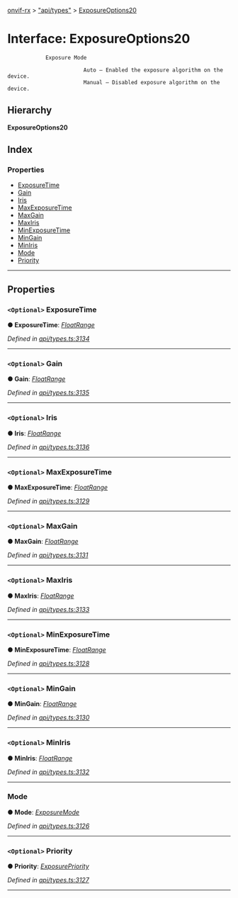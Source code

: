 [onvif-rx](../README.md) > ["api/types"](../modules/_api_types_.md) > [ExposureOptions20](../interfaces/_api_types_.exposureoptions20.md)

# Interface: ExposureOptions20

```
            Exposure Mode
```

```
                        Auto – Enabled the exposure algorithm on the device.
                        Manual – Disabled exposure algorithm on the device.
```

## Hierarchy

**ExposureOptions20**

## Index

### Properties

* [ExposureTime](_api_types_.exposureoptions20.md#exposuretime)
* [Gain](_api_types_.exposureoptions20.md#gain)
* [Iris](_api_types_.exposureoptions20.md#iris)
* [MaxExposureTime](_api_types_.exposureoptions20.md#maxexposuretime)
* [MaxGain](_api_types_.exposureoptions20.md#maxgain)
* [MaxIris](_api_types_.exposureoptions20.md#maxiris)
* [MinExposureTime](_api_types_.exposureoptions20.md#minexposuretime)
* [MinGain](_api_types_.exposureoptions20.md#mingain)
* [MinIris](_api_types_.exposureoptions20.md#miniris)
* [Mode](_api_types_.exposureoptions20.md#mode)
* [Priority](_api_types_.exposureoptions20.md#priority)

---

## Properties

<a id="exposuretime"></a>

### `<Optional>` ExposureTime

**● ExposureTime**: *[FloatRange](_api_types_.floatrange.md)*

*Defined in [api/types.ts:3134](https://github.com/patrickmichalina/onvif-rx/blob/f117e44/src/api/types.ts#L3134)*

___
<a id="gain"></a>

### `<Optional>` Gain

**● Gain**: *[FloatRange](_api_types_.floatrange.md)*

*Defined in [api/types.ts:3135](https://github.com/patrickmichalina/onvif-rx/blob/f117e44/src/api/types.ts#L3135)*

___
<a id="iris"></a>

### `<Optional>` Iris

**● Iris**: *[FloatRange](_api_types_.floatrange.md)*

*Defined in [api/types.ts:3136](https://github.com/patrickmichalina/onvif-rx/blob/f117e44/src/api/types.ts#L3136)*

___
<a id="maxexposuretime"></a>

### `<Optional>` MaxExposureTime

**● MaxExposureTime**: *[FloatRange](_api_types_.floatrange.md)*

*Defined in [api/types.ts:3129](https://github.com/patrickmichalina/onvif-rx/blob/f117e44/src/api/types.ts#L3129)*

___
<a id="maxgain"></a>

### `<Optional>` MaxGain

**● MaxGain**: *[FloatRange](_api_types_.floatrange.md)*

*Defined in [api/types.ts:3131](https://github.com/patrickmichalina/onvif-rx/blob/f117e44/src/api/types.ts#L3131)*

___
<a id="maxiris"></a>

### `<Optional>` MaxIris

**● MaxIris**: *[FloatRange](_api_types_.floatrange.md)*

*Defined in [api/types.ts:3133](https://github.com/patrickmichalina/onvif-rx/blob/f117e44/src/api/types.ts#L3133)*

___
<a id="minexposuretime"></a>

### `<Optional>` MinExposureTime

**● MinExposureTime**: *[FloatRange](_api_types_.floatrange.md)*

*Defined in [api/types.ts:3128](https://github.com/patrickmichalina/onvif-rx/blob/f117e44/src/api/types.ts#L3128)*

___
<a id="mingain"></a>

### `<Optional>` MinGain

**● MinGain**: *[FloatRange](_api_types_.floatrange.md)*

*Defined in [api/types.ts:3130](https://github.com/patrickmichalina/onvif-rx/blob/f117e44/src/api/types.ts#L3130)*

___
<a id="miniris"></a>

### `<Optional>` MinIris

**● MinIris**: *[FloatRange](_api_types_.floatrange.md)*

*Defined in [api/types.ts:3132](https://github.com/patrickmichalina/onvif-rx/blob/f117e44/src/api/types.ts#L3132)*

___
<a id="mode"></a>

###  Mode

**● Mode**: *[ExposureMode](../enums/_api_types_.exposuremode.md)*

*Defined in [api/types.ts:3126](https://github.com/patrickmichalina/onvif-rx/blob/f117e44/src/api/types.ts#L3126)*

___
<a id="priority"></a>

### `<Optional>` Priority

**● Priority**: *[ExposurePriority](../enums/_api_types_.exposurepriority.md)*

*Defined in [api/types.ts:3127](https://github.com/patrickmichalina/onvif-rx/blob/f117e44/src/api/types.ts#L3127)*

___

